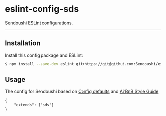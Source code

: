 # eslint-config-sds

Sendoushi ESLint configurations.

***

## Installation

Install this config package and ESLint:

```bash
$ npm install --save-dev eslint git+https://git@github.com:Sendoushi/eslint-config-sds.git
```

## Usage

The config for Sendoushi based on [Config defaults](https://www.npmjs.com/package/eslint-config-defaults) and [AirBnB Style Guide](https://github.com/airbnb/javascript/tree/master/packages/eslint-config-airbnb)

```
{
    "extends": ["sds"]
}
```
